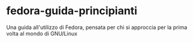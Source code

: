 # fedora-guida-principianti
Una guida all'utilizzo di Fedora, pensata per chi si approccia per la prima volta al mondo di GNU/Linux
